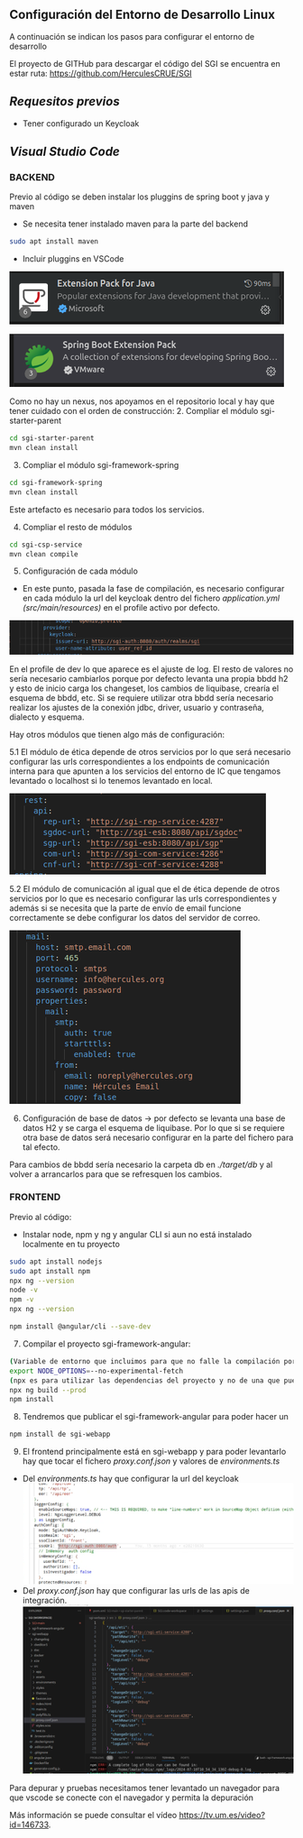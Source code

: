 ## Configuración del Entorno de Desarrollo Linux
A continuación se indican los pasos para configurar el entorno de desarrollo

El proyecto de GITHub para descargar el código del SGI se encuentra en estar ruta:
https://github.com/HerculesCRUE/SGI

## _Requesitos previos_
* Tener configurado un Keycloak

## _Visual Studio Code_

### **BACKEND**

Previo al código se deben instalar los pluggins de spring boot y java y maven

* Se necesita tener instalado maven para la parte del backend
```sh
sudo apt install maven
```
* Incluir pluggins en VSCode
  
![pluggintjavavs](https://github.com/dialrepo/Hercules_SGI/blob/main/docs/img/pluggintjavavs.jpg)

![pluggintspvs](https://github.com/dialrepo/Hercules_SGI/blob/main/docs/img/pluggintspvs.jpg)

Como no hay un nexus, nos apoyamos en el repositorio local y hay que tener cuidado con el orden de construcción:
2. Compliar el módulo sgi-starter-parent
```sh
cd sgi-starter-parent
mvn clean install
```
3. Compliar el módulo sgi-framework-spring
```sh
cd sgi-framework-spring
mvn clean install
```
Este artefacto es necesario para todos los servicios.

4. Compliar el resto de módulos
```sh
cd sgi-csp-service
mvn clean compile
```

5. Configuración de cada módulo
* En este punto, pasada la fase de compilación, es necesario configurar en cada módulo la url  del keycloak dentro del fichero _application.yml (src/main/resources)_ en el profile activo por defecto.

![config_keycloak](https://github.com/dialrepo/Hercules_SGI/blob/main/docs/img/config_keycloak.jpg)

En el profile de dev lo que aparece es el ajuste de log.
El resto de valores no sería necesario cambiarlos porque por defecto levanta una propia bbdd h2 y esto de inicio carga los changeset, los cambios de liquibase, crearía el esquema de bbdd, etc. Si se requiere utilizar otra bbdd sería necesario realizar los ajustes de la conexión jdbc, driver, usuario y contraseña, dialecto y esquema. 

Hay otros módulos que tienen algo más de configuración:

   5.1 El módulo de ética depende de otros servicios por lo que será necesario configurar las urls correspondientes a los endpoints de comunicación interna para que apunten a los servicios del entorno de IC que tengamos levantado o localhost si lo tenemos levantado en local. 

![config_keycloak](https://github.com/dialrepo/Hercules_SGI/blob/main/docs/img/config_eti.jpg)

   5.2 El módulo de comunicación al igual que el de ética depende de otros servicios por lo que es necesario configurar las urls correspondientes y además si se necesita que la parte de envío de email funcione correctamente se debe configurar los datos del servidor de correo.   

![config_keycloak](https://github.com/dialrepo/Hercules_SGI/blob/main/docs/img/config_com.jpg)
    
6. Configuración de base de datos → por defecto se levanta una base de datos H2 y se carga el esquema de liquibase. Por lo que si se requiere otra base de datos será necesario configurar en la parte del fichero para tal efecto.

Para cambios de bbdd sería necesario la carpeta db en _./target/db_ y al volver a arrancarlos para que se refresquen los cambios.

### **FRONTEND**

Previo al código:
* Instalar node, npm y ng y angular CLI si aun no está instalado localmente en tu proyecto
```sh
sudo apt install nodejs
sudo apt install npm
npx ng --version
node -v
npm -v
npx ng --version
```

```sh
npm install @angular/cli --save-dev
```

7. Compilar el proyecto sgi-framework-angular:
```sh
(Variable de entorno que incluimos para que no falle la compilación por las versiones de node)
export NODE_OPTIONS=--no-experimental-fetch
(npx es para utilizar las dependencias del proyecto y no de una que pueda estar instalada de forma global)
npx ng build --prod
npm install
```
8. Tendremos que publicar el sgi-framework-angular para poder hacer un
```sh
npm install de sgi-webapp
```


9. El frontend principalmente está en sgi-webapp y para poder levantarlo hay que tocar el fichero _proxy.conf.json_ y valores de _environments.ts_
* Del _environments.ts_ hay que configurar la url del keycloak
![config_keycloak_env](https://github.com/dialrepo/Hercules_SGI/blob/main/docs/img/config_keycloak_env.jpg)
* Del _proxy.conf.json_ hay que configurar las urls de las apis de integración. 
![proxy_conf_json](https://github.com/dialrepo/Hercules_SGI/blob/main/docs/img/proxy_conf_json.jpg)

Para depurar y pruebas necesitamos tener levantado un navegador para que vscode se conecte con el navegador y permita la depuración

Más información se puede consultar el vídeo https://tv.um.es/video?id=146733.
